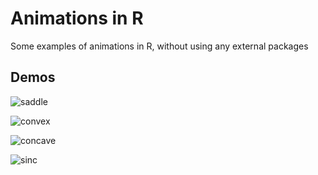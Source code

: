 # Animations in R

Some examples of animations in R, without using any external packages

## Demos

![saddle](anim/saddle.gif)

![convex](anim/convex.gif)

![concave](anim/concave.gif)

![sinc](anim/sinc.gif)


